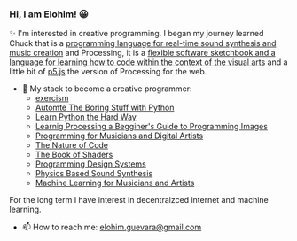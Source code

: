 ### Hi, I am Elohim! 😀
✨ I'm interested in creative programming. I began my journey learned Chuck that is a [programming  language for real-time sound synthesis and music creation](https://chuck.cs.princeton.edu) and Processing, it is a [flexible software sketchbook and a      language for learning how to code within the context of the visual arts](https://processing.org) and a little bit of [p5.js](https://p5js.org/) the version of Processing for the web.

- 🌱 My stack to become a creative programmer:
  * [exercism](exercism.org/tracks/python)
  * [Automte The Boring Stuff with Python](https://automatetheboringstuff.com/)
  * [Learn Python the Hard Way](https://learnpythonthehardway.org/python3/)
  * [Learnig Processing a Begginer's Guide to Programming Images](http://learningprocessing.com/)
  * [Programming for Musicians and Digital Artists](https://www.manning.com/books/programming-for-musicians-and-digital-artists#:~:text=Programming%20for%20Musicians%20and%20Digital%20Artists%20offers%20a%20complete%20introduction,learn%20to%20program%20using%20ChucK.)
  * [The Nature of Code](https://natureofcode.com/)
  * [The Book of Shaders](https://thebookofshaders.com)
  * [Programming Design Systems](https://programmingdesignsystems.com/introduction/)
  * [Physics Based Sound Synthesis](https://www.kadenze.com/courses/physics-based-sound-synthesis-for-games-and-interactive-systems-iv/info)
  * [Machine Learning for Musicians and Artists](https://www.kadenze.com/courses/machine-learning-for-musicians-and-artists-v/info)
    


For the long term I have interest in decentralzced internet and machine learning. 

- 📫 How to reach me: elohim.guevara@gmail.com

<!--
**elohimgv/elohimgv** is a ✨ _special_ ✨ repository because its `README.md` (this file) appears on your GitHub profile.

Here are some ideas to get you started:

- 🔭 I’m currently working on ...
- 👯 I’m looking to collaborate on ...
- 🤔 I’m looking for help with ...
- 💬 Ask me about ...
- 📫 How to reach me: ...
- 😄 Pronouns: ...
- ⚡ Fun fact: ...
-->
